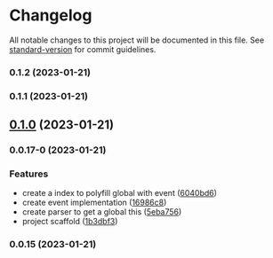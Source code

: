 # Changelog

All notable changes to this project will be documented in this file. See [standard-version](https://github.com/conventional-changelog/standard-version) for commit guidelines.

### 0.1.2 (2023-01-21)

### 0.1.1 (2023-01-21)

## [0.1.0](https://github.com/z22092/event-polyfill/compare/v0.0.17-0...v0.1.0) (2023-01-21)

### 0.0.17-0 (2023-01-21)


### Features

* create a index to polyfill global with event ([6040bd6](https://github.com/z22092/event-polyfill/commit/6040bd6d24bb481980aeb238a73a6ae460e71918))
* create event implementation ([16986c8](https://github.com/z22092/event-polyfill/commit/16986c8d8c408f6d97e43e781434f6a368a61595))
* create parser to get a global this ([5eba756](https://github.com/z22092/event-polyfill/commit/5eba756e1fd25a15131d4411a05406be5692c2e3))
* project scaffold ([1b3dbf3](https://github.com/z22092/event-polyfill/commit/1b3dbf32ebc630ddc9577e6916957dad7d05874f))

### 0.0.15 (2023-01-21)
